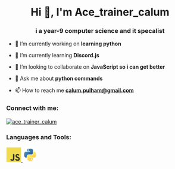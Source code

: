 <h1 align="center">Hi 👋, I'm Ace_trainer_calum</h1>
<h3 align="center">i a year-9 computer science and it specalist</h3>

- 🔭 I’m currently working on **learning python**

- 🌱 I’m currently learning **Discord.js**

- 👯 I’m looking to collaborate on **JavaScript so i can get better**

- 💬 Ask me about **python commands**

- 📫 How to reach me **calum.pulham@gmail.com**

<h3 align="left">Connect with me:</h3>
<p align="left">
<a href="https://fb.com/ace_trainer_calum" target="blank"><img align="center" src="https://raw.githubusercontent.com/rahuldkjain/github-profile-readme-generator/master/src/images/icons/Social/facebook.svg" alt="ace_trainer_calum" height="30" width="40" /></a>
</p>

<h3 align="left">Languages and Tools:</h3>
<p align="left"> <a href="https://developer.mozilla.org/en-US/docs/Web/JavaScript" target="_blank"> <img src="https://raw.githubusercontent.com/devicons/devicon/master/icons/javascript/javascript-original.svg" alt="javascript" width="40" height="40"/> </a> <a href="https://www.python.org" target="_blank"> <img src="https://raw.githubusercontent.com/devicons/devicon/master/icons/python/python-original.svg" alt="python" width="40" height="40"/> </a> </p>

